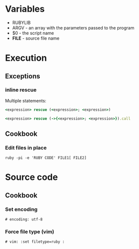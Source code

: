 # Variables

* RUBYLIB
* ARGV - an array with the parameters passed to the program
* $0 - the script name
* __FILE__ - source file name

# Execution

## Exceptions

### inline rescue

Multiple statements:

```ruby
<expression> rescue (<expression>; <expression>)
```

```ruby
<expression> rescue (->{<expression>; <expression>}).call
```

## Cookbook

### Edit files in place

```
ruby -pi -e 'RUBY CODE' FILE1[ FILE2]
```

# Source code

## Cookbook

### Set encoding

```
# encoding: utf-8
```

### Force file type (vim)

```
# vim: :set filetype=ruby :
```
